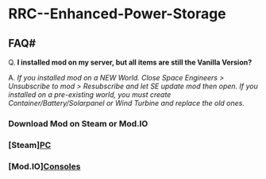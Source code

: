 # RRC--Enhanced-Power-Storage

## FAQ#

Q. **I installed mod on my server, but all items are still the Vanilla Version?**

A. _If you installed mod on a NEW World. Close Space Engineers > Unsubscribe to mod > Resubscribe and let SE update mod then open. 
If you installed on a pre-existing world, you must create Container/Battery/Solarpanel or Wind Turbine and replace the old ones._  


### Download Mod on Steam or Mod.IO

### [Steam][PC](https://steamcommunity.com/sharedfiles/filedetails/?id=3006787371)

### [Mod.IO][Consoles](https://mod.io/g/spaceengineers/m/rrc-enhanced-vanilla-s-p)

